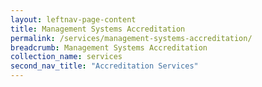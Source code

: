 ```yaml
---
layout: leftnav-page-content
title: Management Systems Accreditation
permalink: /services/management-systems-accreditation/
breadcrumb: Management Systems Accreditation
collection_name: services
second_nav_title: "Accreditation Services"
---
```

